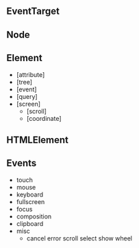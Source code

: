 

## EventTarget
## Node
## Element
- [attribute]
- [tree]
- [event]
- [query]
- [screen]
  - [scroll]
  - [coordinate]
## HTMLElement
## Events
- touch
- mouse
- keyboard
- fullscreen
- focus
- composition
- clipboard
- misc
  - cancel error scroll select show wheel
